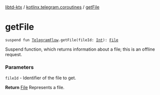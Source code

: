 [libtd-ktx](../index.md) / [kotlinx.telegram.coroutines](index.md) / [getFile](./get-file.md)

# getFile

`suspend fun `[`TelegramFlow`](../kotlinx.telegram.core/-telegram-flow/index.md)`.getFile(fileId: `[`Int`](https://kotlinlang.org/api/latest/jvm/stdlib/kotlin/-int/index.html)`): `[`File`](https://tdlibx.github.io/td/docs/org/drinkless/td/libcore/telegram/TdApi.File.html)

Suspend function, which returns information about a file; this is an offline request.

### Parameters

`fileId` - Identifier of the file to get.

**Return**
[File](https://tdlibx.github.io/td/docs/org/drinkless/td/libcore/telegram/TdApi.File.html) Represents a file.

